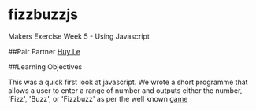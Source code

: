 # fizzbuzzjs
Makers Exercise Week 5 - Using Javascript

##Pair Partner
[Huy Le](https://github.com/tekhuy)

##Learning Objectives

This was a quick first look at javascript. We wrote a short programme that allows a user to enter a range of number and outputs either the number, 'Fizz', 'Buzz', or 'Fizzbuzz' as per the well known [game](http://en.wikipedia.org/wiki/Fizz_buzz)
